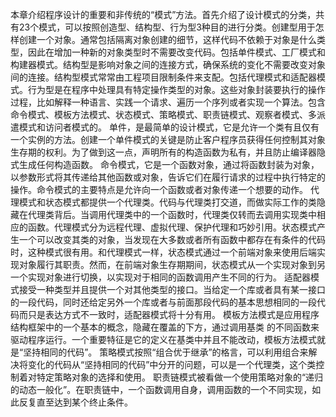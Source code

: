 本章介绍程序设计的重要和非传统的“模式”方法。首先介绍了设计模式的分类，共有23个模式，可以按照创造型、结构型、行为型3种目的进行分类。创建型用于怎样创建一个对象。通常包括隔离对象创建的细节，这样代码不依赖于对象是什么类型，因此在增加一种新的对象类型时不需要改变代码。包括单件模式、工厂模式和构建器模式。结构型是影响对象之间的连接方式，确保系统的变化不需要改变对象间的连接。结构型模式常常由工程项目限制条件来支配。包括代理模式和适配器模式。行为型是在程序中处理具有特定操作类型的对象。这些对象封装要执行的操作过程，比如解释一种语言、实践一个请求、遍历一个序列或者实现一个算法。包含命令模式、模板方法模式、状态模式、策略模式、职责链模式、观察者模式、多派遣模式和访问者模式的。
单件，是最简单的设计模式，它是允许一个类有且仅有一个实例的方法。创建一个单件模式的关键是防止客户程序员获得任何控制其对象生存期的权利。为了做到这一点，声明所有的构造函数为私有，并且防止编译器隐式生成任何构造函数。
命令模式，它是一个函数对象，通过将函数封装为对象，以参数形式将其传递给其他函数或对象，告诉它们在履行请求的过程中执行特定的操作。命令模式的主要特点是允许向一个函数或者对象传递一个想要的动作。
代理模式和状态模式都提供一个代理类。代码与代理类打交道，而做实际工作的类隐藏在代理类背后。当调用代理类中的一个函数时，代理类仅转而去调用实现类中相应的函数。代理模式分为远程代理、虚拟代理、保护代理和巧妙引用。状态模式产生一个可以改变其类的对象，当发现在大多数或者所有函数中都存在有条件的代码时，这种模式很有用。和代理模式一样，状态模式通过一个前端对象来使用后端实现对象履行其职责。然而，在前端对象生存期期间，状态模式从一个实现对象到另一个实现对象进行切换，以实现对于相同的函数调用产生不同的行为。
适配器模式接受一种类型并且提供一个对其他类型的接口。当给定一个库或者具有某一接口的一段代码，同时还给定另外一个库或者与前面那段代码的基本思想相同的一段代码而只是表达方式不一致时，适配器模式将十分有用。
模板方法模式是应用程序结构框架中的一个基本的概念，隐藏在覆盖的下方，通过调用基类
的不同函数来驱动程序运行。一个重要特征是它的定义在基类中并且不能改动，模板方法模式就是“坚持相同的代码”。
策略模式按照“组合优于继承”的格言，可以利用组合来解决将变化的代码从“坚持相同的代码”中分开的问题，可以是一个代理类，这个类控制着对特定策略对象的选择和使用。
职责链模式被看做一个使用策略对象的“递归的动态一般化”。在职责链中，一个函数调用自身，调用函数的一个不同实现，如此反复直至达到某个终止条件。